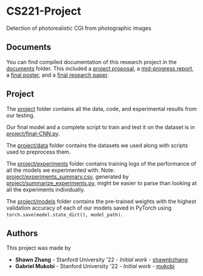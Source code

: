 # CS221-Project

Detection of photorealistic CGI from photographic images

## Documents

You can find compiled documentation of this research project in the [documents](documents/) folder. This included a [project proposal](documents/0.%20proposal.pdf), a [mid-progress report](documents/1.%20progress-report.pdf), a [final poster](documents/2.%20poster.pdf), and a [final research paper](documents/3.%20final-paper.pdf).

## Project

The [project](project/) folder contains all the data, code, and experimental results from our testing. 

Our final model and a complete script to train and test it on the dataset is in [project/final-CNN.py](project/final-CNN.py).

The [project/data](project/data) folder contains the datasets we used along with scripts used to preprocess them.

The [project/experiments](project/experiments) folder contains training logs of the performance of all the models we experimented with. Note: [project/experiments_summary.csv](project/experiments_summary.csv), generated by [project/summarize_experiments.py](project/summarize_experiments.py), might be easier to parse than looking at all the experiments individually.

The [project/models](project/models) folder contains the pre-trained weights with the highest validation accuracy of each of our models saved in PyTorch using `torch.save(model.state_dict(), model_path)`.

## Authors

This project was made by

- **Shawn Zhang** - Stanford University '22 - _Initial work_ - [shawnbzhang](https://github.com/shawnbzhang)
- **Gabriel Mukobi** - Stanford University '22 - _Initial work_ - [mukobi](https://github.com/mukobi)
